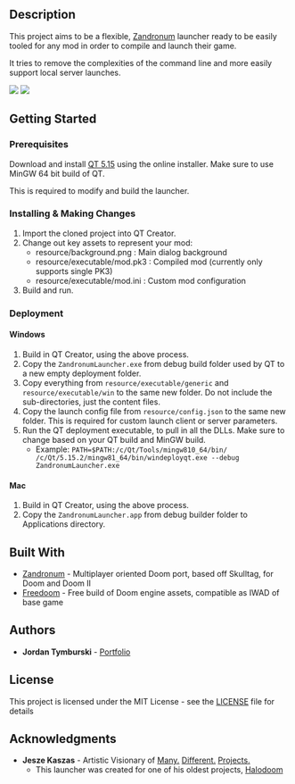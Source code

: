 ## Description

This project aims to be a flexible, [Zandronum](https://zandronum.com/) launcher ready to be easily tooled for any mod in order to compile and launch their game.

It tries to remove the complexities of the command line and more easily support local server launches.

<img src="https://img.shields.io/badge/windows-10-blue.svg" /> <img src="https://img.shields.io/badge/osx-mojave-blue.svg" />

## Getting Started

### Prerequisites

Download and install [QT 5.15](https://www.qt.io/download-open-source) using the online installer. Make sure to use MinGW 64 bit build of QT.

This is required to modify and build the launcher.

### Installing & Making Changes

1. Import the cloned project into QT Creator.
1. Change out key assets to represent your mod:
   * resource/background.png : Main dialog background
   * resource/executable/mod.pk3 : Compiled mod (currently only supports single PK3)
   * resource/executable/mod.ini : Custom mod configuration
1. Build and run.

### Deployment

#### Windows

1. Build in QT Creator, using the above process.
1. Copy the `ZandronumLauncher.exe` from debug build folder used by QT to a new empty deployment folder.
1. Copy everything from `resource/executable/generic` and `resource/executable/win` to the same new folder. Do not include the sub-directories, just the content files.
1. Copy the launch config file from `resource/config.json` to the same new folder. This is required for custom launch client or server parameters.
1. Run the QT deployment executable, to pull in all the DLLs. Make sure to change based on your QT build and MinGW build.
   * Example: `PATH=$PATH:/c/Qt/Tools/mingw810_64/bin/ /c/Qt/5.15.2/mingw81_64/bin/windeployqt.exe --debug ZandronumLauncher.exe`

#### Mac

1. Build in QT Creator, using the above process.
1. Copy the `ZandronumLauncher.app` from debug builder folder to Applications directory.

## Built With

* [Zandronum](https://zandronum.com/) - Multiplayer oriented Doom port, based off Skulltag, for Doom and Doom II
* [Freedoom](https://freedoom.github.io/) - Free build of Doom engine assets, compatible as IWAD of base game

## Authors

* **Jordan Tymburski** - [Portfolio](https://jordantymburski.com/)

## License

This project is licensed under the MIT License - see the [LICENSE](LICENSE) file for details

## Acknowledgments

* **Jesze Kaszas** - Artistic Visionary of [Many.](http://simulacruminteractive.ca/) [Different.](https://forestbear.net/) [Projects.](https://www.youtube.com/user/OZetsuiO/)
   * This launcher was created for one of his oldest projects, [Halodoom](https://forestbear.net/projects/halodoom/)
